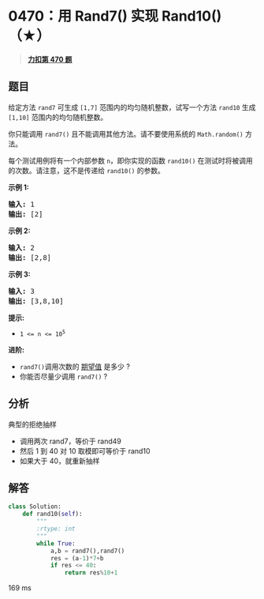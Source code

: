 # 0470：用 Rand7() 实现 Rand10()（★）


> <u>**[力扣第 470 题](https://leetcode.cn/problems/implement-rand10-using-rand7/)**</u>

## 题目

<p>给定方法 <code>rand7</code> 可生成 <code>[1,7]</code> 范围内的均匀随机整数，试写一个方法 <code>rand10</code> 生成 <code>[1,10]</code> 范围内的均匀随机整数。</p>

<p>你只能调用 <code>rand7()</code> 且不能调用其他方法。请不要使用系统的 <code>Math.random()</code> 方法。</p>

<ol>
</ol>

<p>每个测试用例将有一个内部参数 <code>n</code>，即你实现的函数 <code>rand10()</code> 在测试时将被调用的次数。请注意，这不是传递给 <code>rand10()</code> 的参数。</p>



<p><strong>示例 1:</strong></p>

<pre>
<strong>输入: </strong>1
<strong>输出: </strong>[2]
</pre>

<p><strong>示例 2:</strong></p>

<pre>
<strong>输入: </strong>2
<strong>输出: </strong>[2,8]
</pre>

<p><strong>示例 3:</strong></p>

<pre>
<strong>输入: </strong>3
<strong>输出: </strong>[3,8,10]
</pre>



<p><strong>提示:</strong></p>

<ul>
<li><code>1 &lt;= n &lt;= 10<sup>5</sup></code></li>
</ul>



<p><strong>进阶:</strong></p>

<ul>
<li><code>rand7()</code>调用次数的 <a href="https://en.wikipedia.org/wiki/Expected_value" target="_blank">期望值</a> 是多少 ?</li>
<li>你能否尽量少调用 <code>rand7()</code> ?</li>
</ul>


## 分析

典型的拒绝抽样
- 调用两次 rand7，等价于 rand49
- 然后 1 到 40 对 10 取模即可等价于 rand10
- 如果大于 40，就重新抽样

## 解答

```python
class Solution:
    def rand10(self):
        """
        :rtype: int
        """
        while True:
            a,b = rand7(),rand7()
            res = (a-1)*7+b
            if res <= 40:
                return res%10+1
```

169 ms


